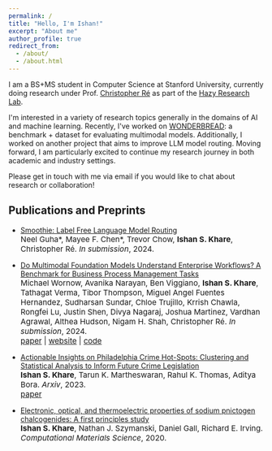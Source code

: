 ```yaml
---
permalink: /
title: "Hello, I'm Ishan!"
excerpt: "About me"
author_profile: true
redirect_from: 
  - /about/
  - /about.html
---
```


I am a BS+MS student in Computer Science at Stanford University, currently doing research under Prof. [Christopher Ré](https://cs.stanford.edu/~chrismre/) as part of the [Hazy Research Lab](https://hazyresearch.stanford.edu/).

I'm interested in a variety of research topics generally in the domains of AI and machine learning. Recently, I've worked on [WONDERBREAD](https://hazyresearch.stanford.edu/wonderbread-website/): a benchmark + dataset for evaluating multimodal models. Additionally, I worked on another project that aims to improve LLM model routing. Moving forward, I am particularly excited to continue my research journey in both academic and industry settings.

Please get in touch with me via email if you would like to chat about research or collaboration!


Publications and Preprints
------
- [Smoothie: Label Free Language Model Routing]()<br>
  <span style="font-size:4mm;">Neel Guha\*, Mayee F. Chen\*, Trevor Chow, **Ishan S. Khare**, Christopher Ré. *In submission*, 2024.</span><br>
  
- [Do Multimodal Foundation Models Understand Enterprise Workflows? A Benchmark for Business Process Management Tasks](https://arxiv.org/abs/2406.13264)<br>
  <span style="font-size:4mm;">Michael Wornow, Avanika Narayan, Ben Viggiano, **Ishan S. Khare**, Tathagat Verma, Tibor Thompson, Miguel Angel Fuentes Hernandez, Sudharsan Sundar, Chloe Trujillo, Krrish Chawla, Rongfei Lu, Justin Shen, Divya Nagaraj, Joshua Martinez, Vardhan Agrawal, Althea Hudson, Nigam H. Shah, Christopher Ré. *In submission*, 2024.</span><br>
  <span style="font-size:4mm;">[paper](https://arxiv.org/pdf/2406.13264) | [website](https://hazyresearch.stanford.edu/wonderbread-website/) | [code](https://github.com/HazyResearch/wonderbread)</span>
  
- [Actionable Insights on Philadelphia Crime Hot-Spots: Clustering and Statistical Analysis to Inform Future Crime Legislation](https://arxiv.org/abs/2306.15987)<br>
  <span style="font-size:4mm;">**Ishan S. Khare**, Tarun K. Martheswaran, Rahul K. Thomas, Aditya Bora. *Arxiv*, 2023.</span><br>
  <span style="font-size:4mm;">[paper](https://arxiv.org/pdf/2306.15987)</span>

- [Electronic, optical, and thermoelectric properties of sodium pnictogen chalcogenides: A first principles study](https://doi.org/10.1016/j.commatsci.2020.109818)<br>
  <span style="font-size:4mm;">**Ishan S. Khare**, Nathan J. Szymanski, Daniel Gall, Richard E. Irving. *Computational Materials Science*, 2020. </span><br>
